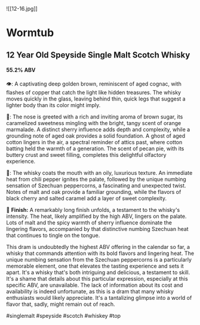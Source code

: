 ![[12-16.jpg]]
# Wormtub
## 12 Year Old Speyside Single Malt Scotch Whisky
#### 55.2% ABV
👁: A captivating deep golden brown, reminiscent of aged cognac, with flashes of copper that catch the light like hidden treasures. The whisky moves quickly in the glass, leaving behind thin, quick legs that suggest a lighter body than its color might imply.

👃: The nose is greeted with a rich and inviting aroma of brown sugar, its caramelized sweetness mingling with the bright, tangy scent of orange marmalade. A distinct sherry influence adds depth and complexity, while a grounding note of aged oak provides a solid foundation. A ghost of aged cotton lingers in the air, a spectral reminder of attics past, where cotton batting held the warmth of a generation. The scent of pecan pie, with its buttery crust and sweet filling, completes this delightful olfactory experience.

👅: The whisky coats the mouth with an oily, luxurious texture. An immediate heat from chili pepper ignites the palate, followed by the unique numbing sensation of Szechuan peppercorns, a fascinating and unexpected twist. Notes of malt and oak provide a familiar grounding, while the flavors of black cherry and salted caramel add a layer of sweet complexity.

🏁 **Finish:** A remarkably long finish unfolds, a testament to the whisky's intensity. The heat, likely amplified by the high ABV, lingers on the palate. Lots of malt and the spicy warmth of sherry influence dominate the lingering flavors, accompanied by that distinctive numbing Szechuan heat that continues to tingle on the tongue.

This dram is undoubtedly the highest ABV offering in the calendar so far, a whisky that commands attention with its bold flavors and lingering heat. The unique numbing sensation from the Szechuan peppercorns is a particularly memorable element, one that elevates the tasting experience and sets it apart. It's a whisky that's both intriguing and delicious, a testament to skill. It's a shame that details about this particular expression, especially at this specific ABV, are unavailable. The lack of information about its cost and availability is indeed unfortunate, as this is a dram that many whisky enthusiasts would likely appreciate. It's a tantalizing glimpse into a world of flavor that, sadly, might remain out of reach.

#singlemalt #speyside #scotch #whiskey #top



